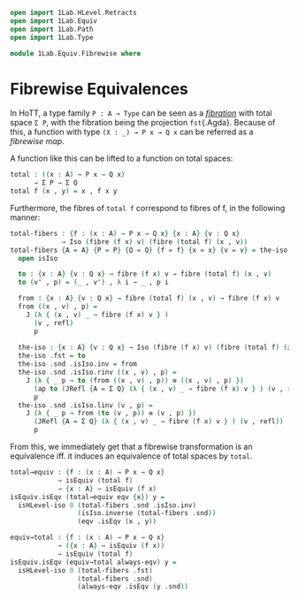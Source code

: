```agda
open import 1Lab.HLevel.Retracts
open import 1Lab.Equiv
open import 1Lab.Path
open import 1Lab.Type

module 1Lab.Equiv.Fibrewise where
```

# Fibrewise Equivalences

In HoTT, a type family `P : A → Type` can be seen as a [_fibration_]
with total space `Σ P`, with the fibration being the projection
`fst`{.Agda}. Because of this, a function with type `(X : _) → P x → Q
x` can be referred as a _fibrewise map_.

[_fibration_]: https://ncatlab.org/nlab/show/fibration

A function like this can be lifted to a function on total spaces:

<!--
```
private variable
  ℓ : Level
  A B : Type ℓ
  P Q : A → Type ℓ
```
-->

```agda
total : ((x : A) → P x → Q x)
      → Σ P → Σ Q
total f (x , y) = x , f x y
```

Furthermore, the fibres of `total f` correspond to fibres of f, in the
following manner:

```agda
total-fibers : {f : (x : A) → P x → Q x} {x : A} {v : Q x}
             → Iso (fibre (f x) v) (fibre (total f) (x , v))
total-fibers {A = A} {P = P} {Q = Q} {f = f} {x = x} {v = v} = the-iso where
  open isIso

  to : {x : A} {v : Q x} → fibre (f x) v → fibre (total f) (x , v)
  to (v' , p) = (_ , v') , λ i → _ , p i

  from : {x : A} {v : Q x} → fibre (total f) (x , v) → fibre (f x) v
  from ((x , v) , p) =
    J (λ { (x , v) _ → fibre (f x) v } )
      (v , refl)
      p
  
  the-iso : {x : A} {v : Q x} → Iso (fibre (f x) v) (fibre (total f) (x , v))
  the-iso .fst = to
  the-iso .snd .isIso.inv = from
  the-iso .snd .isIso.rinv ((x , v) , p) =
    J (λ { _ p → to (from ((x , v) , p)) ≡ ((x , v) , p) })
      (ap to (JRefl {A = Σ Q} (λ { (x , v) _ → fibre (f x) v } ) (v , refl)))
      p
  the-iso .snd .isIso.linv (v , p) =
    J (λ { _ p → from (to (v , p)) ≡ (v , p) })
      (JRefl {A = Σ Q} (λ { (x , v) _ → fibre (f x) v } ) (v , refl))
      p
```

From this, we immediately get that a fibrewise transformation is an
equivalence iff. it induces an equivalence of total spaces by `total`.

```agda
total→equiv : {f : (x : A) → P x → Q x}
            → isEquiv (total f)
            → {x : A} → isEquiv (f x)
isEquiv.isEqv (total→equiv eqv {x}) y =
  isHLevel-iso 0 (total-fibers .snd .isIso.inv)
                 (isIso.inverse (total-fibers .snd))
                 (eqv .isEqv (x , y))

equiv→total : {f : (x : A) → P x → Q x}
            → ({x : A} → isEquiv (f x))
            → isEquiv (total f)
isEquiv.isEqv (equiv→total always-eqv) y =
  isHLevel-iso 0 (total-fibers .fst)
                 (total-fibers .snd)
                 (always-eqv .isEqv (y .snd))
```
